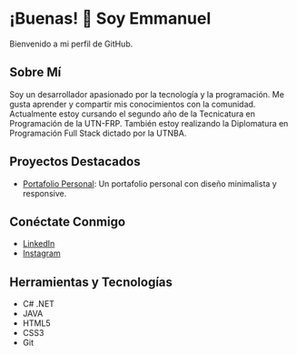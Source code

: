 # ¡Buenas! 👋 Soy Emmanuel

Bienvenido a mi perfil de GitHub.

## Sobre Mí

Soy un desarrollador apasionado por la tecnología y la programación. Me gusta aprender y compartir mis conocimientos con la comunidad.
Actualmente estoy cursando el segundo año de la Tecnicatura en Programación de la UTN-FRP. 
También estoy realizando la Diplomatura en Programación Full Stack dictado por la UTNBA. 

## Proyectos Destacados

- [Portafolio Personal](https://github.com/elemaa16/web-portfolio-utn): Un portafolio personal con diseño minimalista y responsive.

## Conéctate Conmigo

- [LinkedIn](https://www.linkedin.com/in/emmanuel-quintana-fattor-0913a8241/)
- [Instagram](https://www.instagram.com/emmanuelfattor/)

## Herramientas y Tecnologías

- C# .NET
- JAVA
- HTML5
- CSS3
- Git

